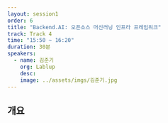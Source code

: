 ```yaml
---
layout: session1
order: 6
title: "Backend.AI: 오픈소스 머신러닝 인프라 프레임워크"
track: Track 4
time: "15:50 ~ 16:20"
duration: 30분
speakers:
  - name: 김준기
    org: Lablup
    desc: 
    image: ../assets/imgs/김준기.jpg
---
```


## 개요
